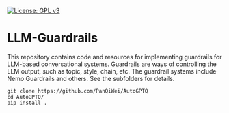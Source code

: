 [![License: GPL v3](https://img.shields.io/badge/License-GPLv3-blue.svg)](https://www.gnu.org/licenses/gpl-3.0)
# LLM-Guardrails
This repository contains code and resources for implementing guardrails for LLM-based conversational systems. Guardrails are ways of controlling the LLM output, such as topic, style, chain, etc. The guardrail systems include Nemo Guardrails and others. See the subfolders for details.

```shell
git clone https://github.com/PanQiWei/AutoGPTQ
cd AutoGPTQ/
pip install .
```
